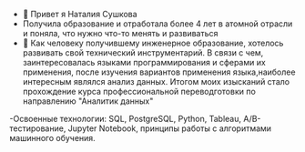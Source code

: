 - 👋 Привет я Наталия Сушкова
- Получила образование и отработала более 4 лет в атомной отрасли и поняла, что нужно что-то менять и развиваться
- 👀 Как человеку получившему инженерное образование, хотелось развивать свой технический инструментарий.
В связи с чем, заинтересовалась языками программирования и сферами их применения, после изучения вариантов применения языка,наиболее интересным являлся анализ данных.
Итогом моих изысканий стало прохождение курса профессиональной переводготовки по направлению "Аналитик данных" 

-Освоенные технологии:
SQL, PostgreSQL, Python, Tableau, А/В-тестирование, Jupyter Notebook, принципы работы с алгоритмами машинного обучения.


<!---
Natali-Sushkova/Natali-Sushkova is a ✨ special ✨ repository because its `README.md` (this file) appears on your GitHub profile.
You can click the Preview link to take a look at your changes.
--->

